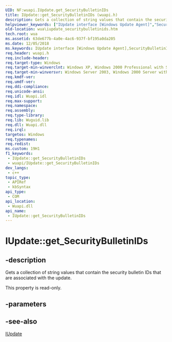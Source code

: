 ```yaml
---
UID: NF:wuapi.IUpdate.get_SecurityBulletinIDs
title: IUpdate::get_SecurityBulletinIDs (wuapi.h)
description: Gets a collection of string values that contain the security bulletin IDs that are associated with the update.
helpviewer_keywords: ["IUpdate interface [Windows Update Agent]","SecurityBulletinIDs property","IUpdate.SecurityBulletinIDs","IUpdate.get_SecurityBulletinIDs","IUpdate::SecurityBulletinIDs","IUpdate::get_SecurityBulletinIDs","SecurityBulletinIDs property [Windows Update Agent]","SecurityBulletinIDs property [Windows Update Agent]","IUpdate interface","get_SecurityBulletinIDs","wua.iupdate_securitybulletinids","wuapi/IUpdate::SecurityBulletinIDs","wuapi/IUpdate::get_SecurityBulletinIDs"]
old-location: wua\iupdate_securitybulletinids.htm
tech.root: wua
ms.assetid: 63de677b-4a0e-4ac6-937f-bf195a0da205
ms.date: 12/05/2018
ms.keywords: IUpdate interface [Windows Update Agent],SecurityBulletinIDs property, IUpdate.SecurityBulletinIDs, IUpdate.get_SecurityBulletinIDs, IUpdate::SecurityBulletinIDs, IUpdate::get_SecurityBulletinIDs, SecurityBulletinIDs property [Windows Update Agent], SecurityBulletinIDs property [Windows Update Agent],IUpdate interface, get_SecurityBulletinIDs, wua.iupdate_securitybulletinids, wuapi/IUpdate::SecurityBulletinIDs, wuapi/IUpdate::get_SecurityBulletinIDs
req.header: wuapi.h
req.include-header: 
req.target-type: Windows
req.target-min-winverclnt: Windows XP, Windows 2000 Professional with SP3 [desktop apps only]
req.target-min-winversvr: Windows Server 2003, Windows 2000 Server with SP3 [desktop apps only]
req.kmdf-ver: 
req.umdf-ver: 
req.ddi-compliance: 
req.unicode-ansi: 
req.idl: Wuapi.idl
req.max-support: 
req.namespace: 
req.assembly: 
req.type-library: 
req.lib: Wuguid.lib
req.dll: Wuapi.dll
req.irql: 
targetos: Windows
req.typenames: 
req.redist: 
ms.custom: 19H1
f1_keywords:
 - IUpdate::get_SecurityBulletinIDs
 - wuapi/IUpdate::get_SecurityBulletinIDs
dev_langs:
 - c++
topic_type:
 - APIRef
 - kbSyntax
api_type:
 - COM
api_location:
 - Wuapi.dll
api_name:
 - IUpdate::get_SecurityBulletinIDs
---
```


# IUpdate::get_SecurityBulletinIDs


## -description

Gets a collection of string values that contain the security bulletin IDs that are associated with the update.

This property is read-only.

## -parameters

## -see-also

<a href="/windows/desktop/api/wuapi/nn-wuapi-iupdate">IUpdate</a>

